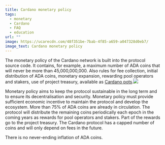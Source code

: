 ```yaml
---
title: Cardano monetary policy
tags:
  - monetary
  - Cardano
  - FAQ
  - education
url: ""
image: https://ucarecdn.com/48f351be-7bab-4f85-a659-a047328d0eb7/
image_text: Cardano monetary policy
---
```


The monetary policy of the Cardano network is built into the protocol source code. It contains, for example, a maximum number of ADA coins that will never be more than 45,000,000,000. Also rules for fee collection, initial distribution of ADA coins, monetary expansion, rewarding pool operators and stakers, use of project treasury, available as [Cardano pots](https://cexplorer.io/pot).![](https://ucarecdn.com/8cd51050-9278-44e4-bcdc-db7831041d4c/-/preview/-/format/auto/-/quality/smart/)

Monetary policy aims to keep the protocol sustainable in the long term and to ensure its decentralisation and security. Monetary policy must provide sufficient economic incentive to maintain the protocol and develop the ecosystem. More than 75% of ADA coins are already in circulation. The protocol will distribute the remaining coins periodically each epoch in the coming years as rewards for pool operators and stakers. Part of the rewards go to the project treasury. The Cardano protocol has a capped number of coins and will only depend on fees in the future.

There is no never-ending inflation of ADA coins.
